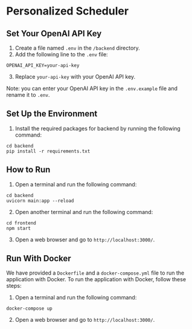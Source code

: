 # Personalized Scheduler

## Set Your OpenAI API Key
1. Create a file named `.env` in the `/backend` directory.
2. Add the following line to the `.env` file:
```
OPENAI_API_KEY=your-api-key
```
3. Replace `your-api-key` with your OpenAI API key.

Note: you can enter your OpenAI API key in the `.env.example` file and rename it to `.env`.

## Set Up the Environment
1. Install the required packages for backend by running the following command:
```
cd backend
pip install -r requirements.txt
```

## How to Run
1. Open a terminal and run the following command:
```
cd backend
uvicorn main:app --reload
```
2. Open another terminal and run the following command:
```
cd frontend
npm start
```
3. Open a web browser and go to `http://localhost:3000/`.

## Run With Docker
We have provided a `Dockerfile` and a `docker-compose.yml` file to run the application with Docker. To run the application with Docker, follow these steps:
1. Open a terminal and run the following command:
```
docker-compose up
```
2. Open a web browser and go to `http://localhost:3000/`.
